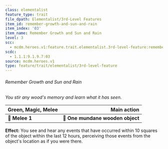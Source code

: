 ```yaml
---
class: elementalist
feature_type: trait
file_dpath: Elementalist/3rd-Level Features
item_id: remember-growth-and-sun-and-rain
item_index: '03'
item_name: Remember Growth and Sun and Rain
level: 3
scc:
  - mcdm.heroes.v1:feature.trait.elementalist.3rd-level-feature:remember-growth-and-sun-and-rain
scdc:
  - 1.1.1:9.1.9.7:03
source: mcdm.heroes.v1
type: feature/trait/elementalist/3rd-level-feature
---
```


###### Remember Growth and Sun and Rain

*You stir any wood's memory and learn what it has seen.*

| **Green, Magic, Melee** |                  **Main action** |
| ----------------------- | -------------------------------: |
| **📏 Melee 1**          | **🎯 One mundane wooden object** |

**Effect:** You see and hear any events that have occurred within 10 squares of the object within the last 12 hours, perceiving those events from the object's location as if you were there.
